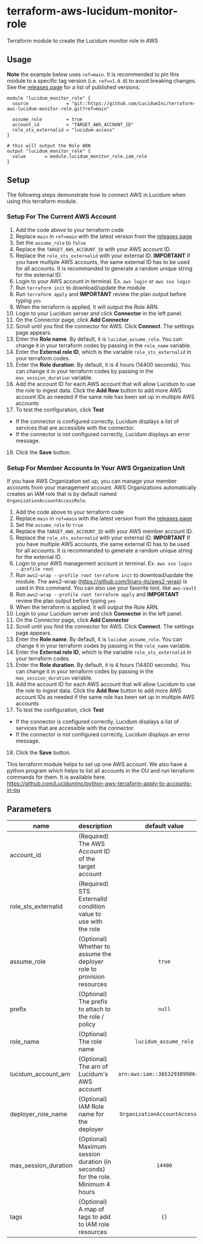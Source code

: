 # terraform-aws-lucidum-monitor-role

Terraform module to create the Lucidum monitor role in AWS

## Usage

**Note** the example below uses `ref=main`. It is recommended to pin this module to a specific tag version (i.e. `ref=v1.0.0`) to avoid breaking changes. See the [releases page](https://github.com/LucidumInc/terraform-aws-lucidum-monitor-role/releases) for a list of published versions.

```
module "lucidum_monitor_role" {
  source              = "git::https://github.com/LucidumInc/terraform-aws-lucidum-monitor-role.git?ref=main"
  
  assume_role         = true
  account_id          = "TARGET_AWS_ACCOUNT_ID"
  role_sts_externalid = "lucidum-access"
}

# this will output the Role ARN
output "lucidum_monitor_role" {
  value       = module.lucidum_monitor_role.iam_role
}
```


## Setup

The following steps demonstrate how to connect AWS in Lucidum when using this terraform module.


### Setup For The Current AWS Account

1. Add the code above to your terraform code
2. Replace `main` in `ref=main` with the latest version from the [releases page](https://github.com/LucidumInc/terraform-aws-lucidum-monitor-role/releases)
3. Set the `assume_role` to `false`
4. Replace the `TARGET_AWS_ACCOUNT_ID` with your AWS account ID.
5. Replace the `role_sts_externalid` with your external ID. **IMPORTANT** If you have multiple AWS accounts, the same external ID has to be used for all accounts. It is recommanded to generate a random unique string for the external ID.
6. Login to your AWS account in terminal. Ex. `aws login` or `aws sso login`
7. Run `terraform init` to download/update the module
8. Run `terraform apply` and **IMPORTANT** review the plan output before typing `yes`
9. When the terraform is applied, it will output the Role ARN.
10. Login to your Lucidum server and click **Connector** in the left panel.
11. On the Connector page, click **Add Connector**
12. Scroll until you find the connector for AWS. Click **Connect**. The settings page appears.
13. Enter the **Role name**. By default, it is `lucidum_assume_role`. You can change it in your terraform codes by passing in the `role_name` variable.
14. Enter the **External role ID**, which is the variable `role_sts_externalid` in your terraform codes.
15. Enter the **Role duration**. By default, it is 4 hours (14400 seconds). You can change it in your terraform codes by passing in the `max_session_duration` variable.
16. Add the account ID for each AWS account that will allow Lucidum to use the role to ingest data. Click the **Add Row** button to add more AWS account IDs as needed if the same role has been set up in multiple AWS accounts
17. To test the configuration, click **Test**
  * If the connector is configured correctly, Lucidum displays a list of services that are accessible with the connector.
  * If the connector is not configured correctly, Lucidum displays an error message.
18. Click the **Save** button.


### Setup For Member Accounts In Your AWS Organization Unit

If you have AWS Organization set up, you can manage your member accounts from your management account. AWS Organizations automatically creates an IAM role that is by default named `OrganizationAccountAccessRole`. 

1. Add the code above to your terraform code
2. Replace `main` in `ref=main` with the latest version from the [releases page](https://github.com/LucidumInc/terraform-aws-lucidum-monitor-role/releases)
3. Set the `assume_role` to `true`
4. Replace the `TARGET_AWS_ACCOUNT_ID` with your AWS member account ID.
5. Replace the `role_sts_externalid` with your external ID. **IMPORTANT** If you have multiple AWS accounts, the same external ID has to be used for all accounts. It is recommanded to generate a random unique string for the external ID.
6. Login to your AWS management account in terminal. Ex. `aws sso login --profile root`
7. Run `aws2-wrap --profile root terraform init` to download/update the module. The aws2-wrap (https://github.com/linaro-its/aws2-wrap) is used in this command. You can also use your favorite tool, like `aws-vault`
8. Run `aws2-wrap --profile root terraform apply` and **IMPORTANT** review the plan output before typing `yes`
9. When the terraform is applied, it will output the Role ARN.
10. Login to your Lucidum server and click **Connector** in the left panel.
11. On the Connector page, click **Add Connector**
12. Scroll until you find the connector for AWS. Click **Connect**. The settings page appears.
13. Enter the **Role name**. By default, it is `lucidum_assume_role`. You can change it in your terraform codes by passing in the `role_name` variable.
14. Enter the **External role ID**, which is the variable `role_sts_externalid` in your terraform codes.
15. Enter the **Role duration**. By default, it is 4 hours (14400 seconds). You can change it in your terraform codes by passing in the `max_session_duration` variable.
16. Add the account ID for each AWS account that will allow Lucidum to use the role to ingest data. Click the **Add Row** button to add more AWS account IDs as needed if the same role has been set up in multiple AWS accounts
17. To test the configuration, click **Test**
  * If the connector is configured correctly, Lucidum displays a list of services that are accessible with the connector.
  * If the connector is not configured correctly, Lucidum displays an error message.
18. Click the **Save** button.

This terraform module helps to set up one AWS account. We also have a python program which helps to list all accounts in the OU and run terraform commands for them. It is available here.
https://github.com/LucidumInc/python-aws-terraform-apply-to-accounts-in-ou

## Parameters

| name | description | default value |
|------|:------------|:-------------:|
| account_id  | (Required)  The AWS Account ID of the target account                  |      |
| role_sts_externalid  | (Required) STS ExternalId condition value to use with the role |   |
| assume_role | (Optional) Whether to assume the deployer role to provision resources | `true` |
| prefix  | (Optional) The prefix to attach to the role / policy                 |  `null`  |
| role_name  | (Optional) The role name                 |  `lucidum_assume_role`  |
| lucidum_account_arn  | (Optional) The arn of Lucidum's AWS account |`arn:aws:iam::365329389986:root`|
| deployer_role_name   | (Optional) IAM Role name for the deployer|`OrganizationAccountAccessRole`|
| max_session_duration | (Optional) Maximum session duration (in seconds) for the role. Minimum 4 hours | `14400` |
| tags  | (Optional) A map of tags to add to IAM role resources|`{}`|


